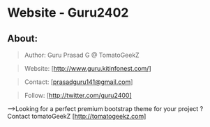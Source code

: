 # Website - Guru2402

 ## About:
 
 >Author: 		Guru Prasad G @ TomatoGeekZ
 
 >Website: 		[http://www.guru.kitinfonest.com/]
 
 >Contact: 		[prasadguru141@gmail.com]
 
 >Follow: 		[http://twitter.com/guru2400]
 

-->Looking for a perfect premium bootstrap theme for your project ? Contact tomatoGeekZ
[http://tomatogeekz.com]
